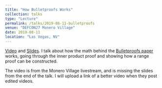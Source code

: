 ```yaml
---
title: "How Bulletproofs Works"
collection: talks
type: "Lecture"
permalink: /talks/2019-08-11-bulletproofs
venue: "DEFCON27 Monero Village"
date: 2019-08-11
location: "Las Vegas, NV"
---
```


[Video](https://www.youtube.com/watch?v=un7-pwkZRDc&feature=youtu.be&t=4632) and [Slides](https://speakerdeck.com/cathieyun/how-bulletproofs-works). I talk about how the math behind the [Bulletproofs paper](https://crypto.stanford.edu/bulletproofs/) works, going through the inner product proof and showing how a range proof can be constructed. 

The video is from the Monero Village livestream, and is missing the slides from the end of the talk. I will upload a link of a better video when they post edited videos.